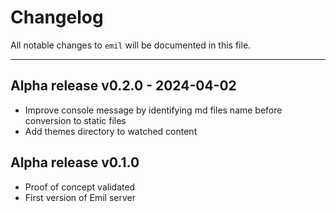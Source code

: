 # Changelog

All notable changes to `emil` will be documented in this file.

---
## Alpha release v0.2.0 - 2024-04-02

- Improve console message by identifying md files name before conversion to static files
- Add themes directory to watched content


## Alpha release v0.1.0 

- Proof of concept validated
- First version of Emil server
